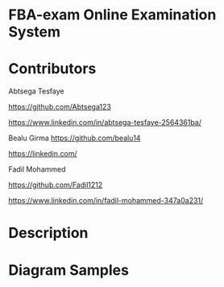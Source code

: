 # FBA-exam  Online Examination System

# Contributors

Abtsega Tesfaye 

https://github.com/Abtsega123

https://www.linkedin.com/in/abtsega-tesfaye-2564361ba/

Bealu Girma
https://github.com/bealu14

https://linkedin.com/

Fadil Mohammed

https://github.com/Fadil1212

https://www.linkedin.com/in/fadil-mohammed-347a0a231/


# Description



# Diagram Samples



